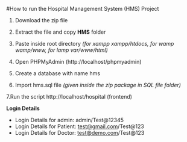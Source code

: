 
#How to run the Hospital Management System (HMS) Project

1. Download the  zip file

2. Extract the file and copy **HMS** folder

3. Paste inside root directory _(for xampp xampp/htdocs, for wamp wamp/www, for lamp var/www/html)_

4. Open PHPMyAdmin (http://localhost/phpmyadmin)

5. Create a database with name hms

6. Import hms.sql file _(given inside the zip package in SQL file folder)_

7.Run the script http://localhost/hospital (frontend)

**Login Details**
- Login Details for admin: admin/Test@12345
- Login Details for Patient: test@gmail.com/Test@123
- Login Details for Doctor: test@demo.com/Test@123
